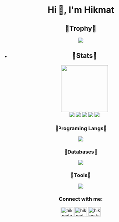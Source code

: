 <div align="center">
  <h1 align="center">Hi 👋, I'm Hikmat</h1>
</div>

<div align=center>
  <h2>👑Trophy👑</h2>
  <img src = "https://github-profile-trophy.vercel.app/?username=hikmatasifli&theme=algolia&column=-1&rank=-?">
</div>

- <div align=center> 
    <h2>💖Stats💖</h2>
    <img height=150px src="https://streak-stats.demolab.com?user=hikmatasifli&theme=algolia"></br>
    <img src="https://github-profile-summary-cards.vercel.app/api/cards/profile-details?username=hikmatasifli&theme=algolia">
    <img src="https://github-profile-summary-cards.vercel.app/api/cards/repos-per-language?username=hikmatasifli&theme=algolia">
    <img src="https://github-profile-summary-cards.vercel.app/api/cards/most-commit-language?username=hikmatasifli&theme=algolia">
    <img src="https://github-profile-summary-cards.vercel.app/api/cards/stats?username=hikmatasifli&theme=algolia">
    <img src="https://github-profile-summary-cards.vercel.app/api/cards/productive-time?username=hikmatasifli&theme=algolia">
  </div>

<div align="center">
  <h3>💎Programing Langs💎</h3>
    <img src="https://skillicons.dev/icons?i=html,js,babel,css,sass,bootstrap,react,vite,md,nodejs,express,python,">

  <h3>🧶Databases🧶</h3>
   <img src="https://skillicons.dev/icons?i=mongodb">

   <h3>🏏Tools🏏</h3>
    <img src="https://skillicons.dev/icons?i=github,git,npm,vscode,visualstudio,postman,figma,netlify,vercel,stackoverflow,discord">
</div>

<div align="center">
  <h3>Connect with me:</h3>
    <p>
        <a href="https://twitter.com/hikmatasifli" target="blank">
        <img src="https://raw.githubusercontent.com/rahuldkjain/github-profile-readme-generator/master/src/images/icons/Social/twitter.svg" alt="hikmatasifli" height="30" width="40" />
        </a>
        <a href="https://linkedin.com/in/hikmat-asifli-9b1315324" target="blank">
        <img src="https://raw.githubusercontent.com/rahuldkjain/github-profile-readme-generator/master/src/images/icons/Social/linked-in-alt.svg" alt="hikmat-asifli-9b1315324" height="30" width="40" />
        </a>
        <a href="https://instagram.com/hikmatasifli" target="blank">
        <img src="https://raw.githubusercontent.com/rahuldkjain/github-profile-readme-generator/master/src/images/icons/Social/instagram.svg" alt="hikmatasifli" height="30" width="40" />
        </a>
    </p>
</div>